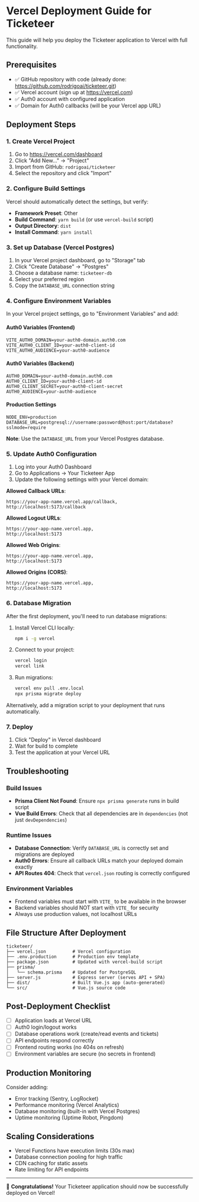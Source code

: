 # Vercel Deployment Guide for Ticketeer

This guide will help you deploy the Ticketeer application to Vercel with full functionality.

## Prerequisites

- ✅ GitHub repository with code (already done: https://github.com/rodrigoai/ticketeer.git)
- ✅ Vercel account (sign up at https://vercel.com)
- ✅ Auth0 account with configured application
- ✅ Domain for Auth0 callbacks (will be your Vercel app URL)

## Deployment Steps

### 1. Create Vercel Project

1. Go to https://vercel.com/dashboard
2. Click "Add New..." → "Project"
3. Import from GitHub: `rodrigoai/ticketeer`
4. Select the repository and click "Import"

### 2. Configure Build Settings

Vercel should automatically detect the settings, but verify:
- **Framework Preset**: Other
- **Build Command**: `yarn build` (or use `vercel-build` script)
- **Output Directory**: `dist`
- **Install Command**: `yarn install`

### 3. Set up Database (Vercel Postgres)

1. In your Vercel project dashboard, go to "Storage" tab
2. Click "Create Database" → "Postgres"
3. Choose a database name: `ticketeer-db`
4. Select your preferred region
5. Copy the `DATABASE_URL` connection string

### 4. Configure Environment Variables

In your Vercel project settings, go to "Environment Variables" and add:

#### Auth0 Variables (Frontend)
```
VITE_AUTH0_DOMAIN=your-auth0-domain.auth0.com
VITE_AUTH0_CLIENT_ID=your-auth0-client-id
VITE_AUTH0_AUDIENCE=your-auth0-audience
```

#### Auth0 Variables (Backend)
```
AUTH0_DOMAIN=your-auth0-domain.auth0.com
AUTH0_CLIENT_ID=your-auth0-client-id
AUTH0_CLIENT_SECRET=your-auth0-client-secret
AUTH0_AUDIENCE=your-auth0-audience
```

#### Production Settings
```
NODE_ENV=production
DATABASE_URL=postgresql://username:password@host:port/database?sslmode=require
```

**Note**: Use the `DATABASE_URL` from your Vercel Postgres database.

### 5. Update Auth0 Configuration

1. Log into your Auth0 Dashboard
2. Go to Applications → Your Ticketeer App
3. Update the following settings with your Vercel domain:

**Allowed Callback URLs**:
```
https://your-app-name.vercel.app/callback,
http://localhost:5173/callback
```

**Allowed Logout URLs**:
```
https://your-app-name.vercel.app,
http://localhost:5173
```

**Allowed Web Origins**:
```
https://your-app-name.vercel.app,
http://localhost:5173
```

**Allowed Origins (CORS)**:
```
https://your-app-name.vercel.app,
http://localhost:5173
```

### 6. Database Migration

After the first deployment, you'll need to run database migrations:

1. Install Vercel CLI locally:
   ```bash
   npm i -g vercel
   ```

2. Connect to your project:
   ```bash
   vercel login
   vercel link
   ```

3. Run migrations:
   ```bash
   vercel env pull .env.local
   npx prisma migrate deploy
   ```

Alternatively, add a migration script to your deployment that runs automatically.

### 7. Deploy

1. Click "Deploy" in Vercel dashboard
2. Wait for build to complete
3. Test the application at your Vercel URL

## Troubleshooting

### Build Issues

- **Prisma Client Not Found**: Ensure `npx prisma generate` runs in build script
- **Vue Build Errors**: Check that all dependencies are in `dependencies` (not just `devDependencies`)

### Runtime Issues

- **Database Connection**: Verify `DATABASE_URL` is correctly set and migrations are deployed
- **Auth0 Errors**: Ensure all callback URLs match your deployed domain exactly
- **API Routes 404**: Check that `vercel.json` routing is correctly configured

### Environment Variables

- Frontend variables must start with `VITE_` to be available in the browser
- Backend variables should NOT start with `VITE_` for security
- Always use production values, not localhost URLs

## File Structure After Deployment

```
ticketeer/
├── vercel.json          # Vercel configuration
├── .env.production      # Production env template
├── package.json         # Updated with vercel-build script
├── prisma/
│   └── schema.prisma    # Updated for PostgreSQL
├── server.js            # Express server (serves API + SPA)
├── dist/                # Built Vue.js app (auto-generated)
└── src/                 # Vue.js source code
```

## Post-Deployment Checklist

- [ ] Application loads at Vercel URL
- [ ] Auth0 login/logout works
- [ ] Database operations work (create/read events and tickets)
- [ ] API endpoints respond correctly
- [ ] Frontend routing works (no 404s on refresh)
- [ ] Environment variables are secure (no secrets in frontend)

## Production Monitoring

Consider adding:
- Error tracking (Sentry, LogRocket)
- Performance monitoring (Vercel Analytics)
- Database monitoring (built-in with Vercel Postgres)
- Uptime monitoring (Uptime Robot, Pingdom)

## Scaling Considerations

- Vercel Functions have execution limits (30s max)
- Database connection pooling for high traffic
- CDN caching for static assets
- Rate limiting for API endpoints

---

🎉 **Congratulations!** Your Ticketeer application should now be successfully deployed on Vercel!